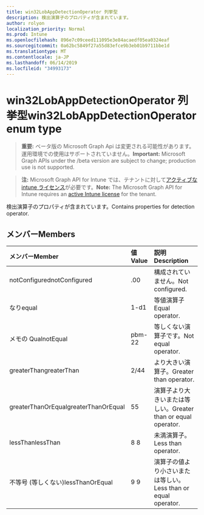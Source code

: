 ```yaml
---
title: win32LobAppDetectionOperator 列挙型
description: 検出演算子のプロパティが含まれています。
author: rolyon
localization_priority: Normal
ms.prod: Intune
ms.openlocfilehash: 896e7c09ceed111095e3e84acaedf05ea0324eaf
ms.sourcegitcommit: 0a62bc5849f27a55d83efce9b3eb01b9711bbe1d
ms.translationtype: MT
ms.contentlocale: ja-JP
ms.lasthandoff: 06/14/2019
ms.locfileid: "34993173"
---
```

# <a name="win32lobappdetectionoperator-enum-type"></a><span data-ttu-id="a9f8f-103">win32LobAppDetectionOperator 列挙型</span><span class="sxs-lookup"><span data-stu-id="a9f8f-103">win32LobAppDetectionOperator enum type</span></span>

> <span data-ttu-id="a9f8f-104">**重要:** ベータ版の Microsoft Graph Api は変更される可能性があります。運用環境での使用はサポートされていません。</span><span class="sxs-lookup"><span data-stu-id="a9f8f-104">**Important:** Microsoft Graph APIs under the /beta version are subject to change; production use is not supported.</span></span>

> <span data-ttu-id="a9f8f-105">**注:** Microsoft Graph API for Intune では、テナントに対して[アクティブな intune ライセンス](https://go.microsoft.com/fwlink/?linkid=839381)が必要です。</span><span class="sxs-lookup"><span data-stu-id="a9f8f-105">**Note:** The Microsoft Graph API for Intune requires an [active Intune license](https://go.microsoft.com/fwlink/?linkid=839381) for the tenant.</span></span>

<span data-ttu-id="a9f8f-106">検出演算子のプロパティが含まれています。</span><span class="sxs-lookup"><span data-stu-id="a9f8f-106">Contains properties for detection operator.</span></span>

## <a name="members"></a><span data-ttu-id="a9f8f-107">メンバー</span><span class="sxs-lookup"><span data-stu-id="a9f8f-107">Members</span></span>
|<span data-ttu-id="a9f8f-108">メンバー</span><span class="sxs-lookup"><span data-stu-id="a9f8f-108">Member</span></span>|<span data-ttu-id="a9f8f-109">値</span><span class="sxs-lookup"><span data-stu-id="a9f8f-109">Value</span></span>|<span data-ttu-id="a9f8f-110">説明</span><span class="sxs-lookup"><span data-stu-id="a9f8f-110">Description</span></span>|
|:---|:---|:---|
|<span data-ttu-id="a9f8f-111">notConfigured</span><span class="sxs-lookup"><span data-stu-id="a9f8f-111">notConfigured</span></span>|<span data-ttu-id="a9f8f-112">.0</span><span class="sxs-lookup"><span data-stu-id="a9f8f-112">0</span></span>|<span data-ttu-id="a9f8f-113">構成されていません。</span><span class="sxs-lookup"><span data-stu-id="a9f8f-113">Not configured.</span></span>|
|<span data-ttu-id="a9f8f-114">なり</span><span class="sxs-lookup"><span data-stu-id="a9f8f-114">equal</span></span>|<span data-ttu-id="a9f8f-115">1-d</span><span class="sxs-lookup"><span data-stu-id="a9f8f-115">1</span></span>|<span data-ttu-id="a9f8f-116">等値演算子</span><span class="sxs-lookup"><span data-stu-id="a9f8f-116">Equal operator.</span></span>|
|<span data-ttu-id="a9f8f-117">メモの Qual</span><span class="sxs-lookup"><span data-stu-id="a9f8f-117">notEqual</span></span>|<span data-ttu-id="a9f8f-118">pbm-2</span><span class="sxs-lookup"><span data-stu-id="a9f8f-118">2</span></span>|<span data-ttu-id="a9f8f-119">等しくない演算子です。</span><span class="sxs-lookup"><span data-stu-id="a9f8f-119">Not equal operator.</span></span>|
|<span data-ttu-id="a9f8f-120">greaterThan</span><span class="sxs-lookup"><span data-stu-id="a9f8f-120">greaterThan</span></span>|<span data-ttu-id="a9f8f-121">2/4</span><span class="sxs-lookup"><span data-stu-id="a9f8f-121">4</span></span>|<span data-ttu-id="a9f8f-122">より大きい演算子。</span><span class="sxs-lookup"><span data-stu-id="a9f8f-122">Greater than operator.</span></span>|
|<span data-ttu-id="a9f8f-123">greaterThanOrEqual</span><span class="sxs-lookup"><span data-stu-id="a9f8f-123">greaterThanOrEqual</span></span>|<span data-ttu-id="a9f8f-124">5</span><span class="sxs-lookup"><span data-stu-id="a9f8f-124">5</span></span>|<span data-ttu-id="a9f8f-125">演算子より大きいまたは等しい。</span><span class="sxs-lookup"><span data-stu-id="a9f8f-125">Greater than or equal operator.</span></span>|
|<span data-ttu-id="a9f8f-126">lessThan</span><span class="sxs-lookup"><span data-stu-id="a9f8f-126">lessThan</span></span>|<span data-ttu-id="a9f8f-127">8 </span><span class="sxs-lookup"><span data-stu-id="a9f8f-127">8</span></span>|<span data-ttu-id="a9f8f-128">未満演算子。</span><span class="sxs-lookup"><span data-stu-id="a9f8f-128">Less than operator.</span></span>|
|<span data-ttu-id="a9f8f-129">不等号 (等しくない)</span><span class="sxs-lookup"><span data-stu-id="a9f8f-129">lessThanOrEqual</span></span>|<span data-ttu-id="a9f8f-130">9 </span><span class="sxs-lookup"><span data-stu-id="a9f8f-130">9</span></span>|<span data-ttu-id="a9f8f-131">演算子の値より小さいまたは等しい。</span><span class="sxs-lookup"><span data-stu-id="a9f8f-131">Less than or equal operator.</span></span>|






